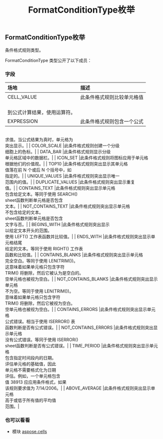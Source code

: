 ﻿---
title: FormatConditionType枚举
second_title: Aspose.Cells for Python via .NET API 参考文献
description:
type: docs
weight: 2100
url: /zh/python-net/aspose.cells/formatconditiontype/
is_root: false
---
## FormatConditionType枚举
条件格式规则类型。



FormatConditionType 类型公开了以下成员：

### 字段
|场地|描述|
| :- | :- |
| CELL_VALUE |此条件格式规则比较单元格值<br/>到公式计算结果，使用运算符。|
| EXPRESSION |此条件格式规则包含一个公式<br/>求值。当公式结果为真时，单元格为<br/>突出显示。|
| COLOR_SCALE |此条件格式规则创建一个分级<br/>细胞上的色标。|
| DATA_BAR |此条件格式规则显示分级<br/>单元格区域中的数据栏。|
| ICON_SET |此条件格式规则将图标应用于单元格<br/>根据他们的价值观。|
| TOP10 |此条件格式规则突出显示其单元格<br/>值落在前 N 个或后 N 个括号中，如<br/>指定的。|
| UNIQUE_VALUES |此条件格式规则突出显示唯一<br/>范围内的值。|
| DUPLICATE_VALUES |此条件格式规则突出显示重复<br/>值。|
| CONTAINS_TEXT |此条件格式规则突出显示单元格<br/>包含给定文本。等同于使用 SEARCH()<br/>sheet函数判断单元格是否包含<br/>文本。|
| NOT_CONTAINS_TEXT |此条件格式规则突出显示单元格<br/>不包含给定的文本。<br/>sheet函数判断单元格是否包含<br/>文字与否。|
| BEGINS_WITH |此条件格式规则突出显示<br/>以给定文本开头的范围。<br/>使用 LEFT() 工作表函数并比较值。|
| ENDS_WITH |此条件格式规则突出显示单元格结尾<br/>给定的文本。等同于使用 RIGHT() 工作表<br/>函数和比较值。|
| CONTAINS_BLANKS |此条件格式规则突出显示单元格<br/>完全空白。等同于使用 LEN(TRIM())。<br/>这意味着如果单元格只包含字符<br/>TRIM() 将删除，然后它被认为是空白的。<br/>空单元格也被视为空白。|
| NOT_CONTAINS_BLANKS |此条件格式规则突出显示单元格<br/>不为空。等同于使用 LEN(TRIM())。<br/>意味着如果单元格只包含字符<br/>TRIM() 将删除，然后它被视为空白。<br/>空单元格也被视为空白。|
| CONTAINS_ERRORS |此条件格式规则突出显示单元格<br/>公式错误。相当于使用 ISERROR() 表<br/>函数判断是否有公式错误。|
| NOT_CONTAINS_ERRORS |此条件格式规则突出显示单元格<br/>没有公式错误。等同于使用 ISERROR()<br/> sheet函数判断是否有公式错误。|
| TIME_PERIOD |此条件格式规则突出显示单元格<br/>包含指定时间段内的日期。<br/>评估单元格的基础值，因此<br/>单元格不需要格式化为日期<br/>评估。例如，一个单元格包含<br/>值 38913 应应用条件格式，如果<br/>该规则要求值为 7/14/2006。|
| ABOVE_AVERAGE |此条件格式规则突出显示单元格<br/>高于或低于所有值的平均值<br/>范围。|



### 也可以看看
* 模块 [aspose.cells](..)
